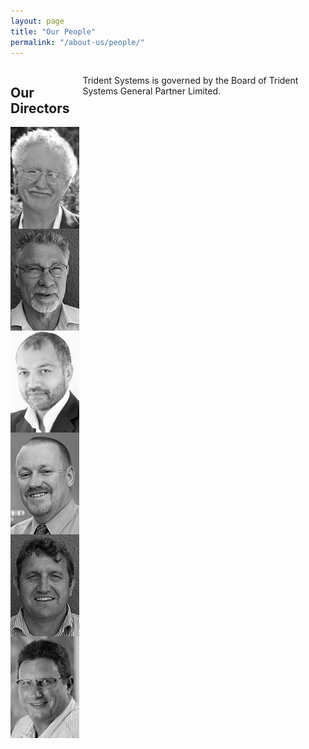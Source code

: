 ```yaml
---
layout: page
title: "Our People"
permalink: "/about-us/people/"
---
```


<div class="row t90">
    <div class="small-12 columns">
        <h2>Our Directors</h2>
        <p class="teaser">Trident Systems is governed by the Board of Trident Systems General Partner
        Limited.</p>
    </div><!-- /.small-12.columns -->
</div>

<div class="row">
<div class="small-2 columns">
  <img src="/images/tri-systems-people-jeremy.jpg">
</div>
<div class="small-2 columns">
  <img src="/images/tri-systems-people-craig.jpg">
</div>
<div class="small-2 columns">
  <img src="/images/tri-systems-people-maru.jpg">
</div>
<div class="small-2 columns">
  <img src="/images/tri-systems-people-darryn.jpg">
</div>
<div class="small-2 columns">
  <img src="/images/tri-systems-people-steve.jpg">
</div>
<div class="small-2 columns">
  <img src="/images/tri-systems-people-colin.jpg">
</div>
</div>
